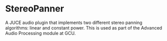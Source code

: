 # StereoPanner
A JUCE audio plugin that implements two different stereo panning algorithms: linear and constant power. This is used as part of the Advanced Audio Processing module at GCU.
